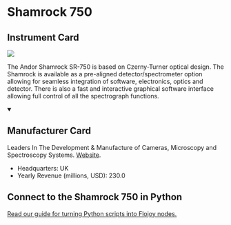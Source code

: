 
# Shamrock 750

## Instrument Card

<img src="https://v5.airtableusercontent.com/v1/19/19/1691539200000/6MownAQyjWty5JycMWApEQ/lPHNC_YN7DQ0SNQNjrIl-uHnSDmDaNUrXxI5a8ebudn7hnAIGJ2QndOGFB4Ix6HUW3uWk7M8SBMqrd2WmkjZWh0_95SKPuKnFFCdeNRu36c/7WjrAB272_2iEThJg8HJRr2SeEGM7DCTFtzfxK8MyAU"/>
<p>The Andor Shamrock SR-750 is based on Czerny-Turner optical design. The Shamrock is available as a pre-aligned detector/spectrometer option allowing for seamless integration of software, electronics, optics and detector. There is also a fast and interactive graphical software interface allowing full control of all the spectrograph functions.</p>

<details open>
<summary><h2>Manufacturer Card</h2></summary>

Leaders In The Development & Manufacture of Cameras, Microscopy and Spectroscopy Systems. <a href="https://andor.oxinst.com/">Website</a>.

<ul>
  <li>Headquarters: UK</li>
  <li>Yearly Revenue (millions, USD): 230.0</li>
</ul>
</details>

## Connect to the Shamrock 750 in Python

[Read our guide for turning Python scripts into Flojoy nodes.](https://docs.flojoy.ai/custom-nodes/creating-custom-node/)



